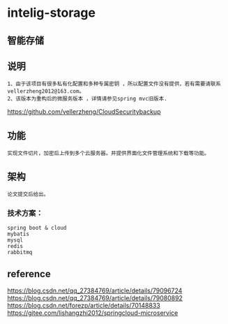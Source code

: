 # intelig-storage

##    智能存储

## 说明
    1、由于该项目有很多私有化配置和多种专属密钥 ，所以配置文件没有提供，若有需要请联系vellerzheng2012@163.com。
    2、该版本为重构后的微服务版本 ，详情请参见spring mvc旧版本. 
   https://github.com/vellerzheng/CloudSecuritybackup
## 功能
    
    实现文件切片，加密后上传到多个云服务器。并提供界面化文件管理系统和下载等功能。
    
## 架构
    
    论文提交后给出。

### 技术方案：

    spring boot & cloud 
    mybatis
    mysql
    redis
    rabbitmq
    
## reference
 https://blog.csdn.net/qq_27384769/article/details/79096724
 https://blog.csdn.net/qq_27384769/article/details/79080892
 https://blog.csdn.net/forezp/article/details/70148833
 https://gitee.com/lishangzhi2012/springcloud-microservice